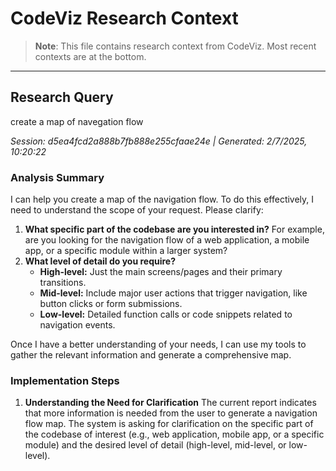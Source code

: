 # CodeViz Research Context

> **Note**: This file contains research context from CodeViz. Most recent contexts are at the bottom.

---

## Research Query

create a map of navegation flow

*Session: d5ea4fcd2a888b7fb888e255cfaae24e | Generated: 2/7/2025, 10:20:22*

### Analysis Summary

I can help you create a map of the navigation flow. To do this effectively, I need to understand the scope of your request. Please clarify:

1.  **What specific part of the codebase are you interested in?** For example, are you looking for the navigation flow of a web application, a mobile app, or a specific module within a larger system?
2.  **What level of detail do you require?**
    *   **High-level:** Just the main screens/pages and their primary transitions.
    *   **Mid-level:** Include major user actions that trigger navigation, like button clicks or form submissions.
    *   **Low-level:** Detailed function calls or code snippets related to navigation events.

Once I have a better understanding of your needs, I can use my tools to gather the relevant information and generate a comprehensive map.

### Implementation Steps

1. **Understanding the Need for Clarification**
   The current report indicates that more information is needed from the user to generate a navigation flow map. The system is asking for clarification on the specific part of the codebase of interest (e.g., web application, mobile app, or a specific module) and the desired level of detail (high-level, mid-level, or low-level).

